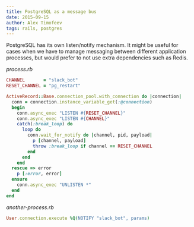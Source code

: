 ```yaml
---
title: PostgreSQL as a message bus
date: 2015-09-15
author: Alex Timofeev
tags: rails, postgres
---
```


PostgreSQL has its own listen/notify mechanism. It might be useful for cases when we have to manage messaging between different application processes, but would prefer to not use extra dependencies such as Redis.

*process.rb*

```ruby
CHANNEL       = "slack_bot"
RESET_CHANNEL = "pg_restart"

ActiveRecord::Base.connection_pool.with_connection do |connection|
  conn = connection.instance_variable_get(:@connection)
  begin
    conn.async_exec "LISTEN #{RESET_CHANNEL}"
    conn.async_exec "LISTEN #{CHANNEL}"
    catch(:break_loop) do
      loop do
        conn.wait_for_notify do |channel, pid, payload|
          p [channel, payload]
          throw :break_loop if channel == RESET_CHANNEL
        end
      end
    end
  rescue => error
    p [:error, error]
  ensure
    conn.async_exec "UNLISTEN *"
  end
end
```

*another-process.rb*

```ruby
User.connection.execute %Q(NOTIFY "slack_bot", params)
```
